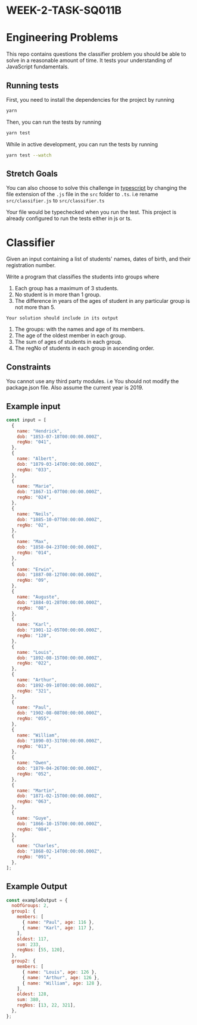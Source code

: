 # WEEK-2-TASK-SQ011B

# Engineering Problems

This repo contains questions the classifier problem you should be able to solve in a reasonable amount of time. It tests your understanding of JavaScript fundamentals.

## Running tests

First, you need to install the dependencies for the project by running

```sh
yarn
```

Then, you can run the tests by running

```sh
yarn test
```

While in active development, you can run the tests by running

```sh
yarn test --watch
```

## Stretch Goals

You can also choose to solve this challenge in [typescript](https://www.typescriptlang.org) by changing the file extension of the `.js` file in the `src` folder to `.ts`. i.e rename `src/classifier.js` to `src/classifier.ts`

Your file would be typechecked when you run the test. This project is already configured to run the tests either in js or ts.

# Classifier

Given an input containing a list of students' names, dates of birth, and their registration number.

Write a program that classifies the students into groups where

1. Each group has a maximum of 3 students.
2. No student is in more than 1 group.
3. The difference in years of the ages of student in any particular group is not more than 5.

`Your solution should include in its output`

1. The groups: with the names and age of its members.
2. The age of the oldest member in each group.
3. The sum of ages of students in each group.
4. The regNo of students in each group in ascending order.

## Constraints

You cannot use any third party modules. i.e You should not modify the package.json file. Also assume the current year is 2019.

## Example input

```js
const input = [
  {
    name: "Hendrick",
    dob: "1853-07-18T00:00:00.000Z",
    regNo: "041",
  },
  {
    name: "Albert",
    dob: "1879-03-14T00:00:00.000Z",
    regNo: "033",
  },
  {
    name: "Marie",
    dob: "1867-11-07T00:00:00.000Z",
    regNo: "024",
  },
  {
    name: "Neils",
    dob: "1885-10-07T00:00:00.000Z",
    regNo: "02",
  },
  {
    name: "Max",
    dob: "1858-04-23T00:00:00.000Z",
    regNo: "014",
  },
  {
    name: "Erwin",
    dob: "1887-08-12T00:00:00.000Z",
    regNo: "09",
  },
  {
    name: "Auguste",
    dob: "1884-01-28T00:00:00.000Z",
    regNo: "08",
  },
  {
    name: "Karl",
    dob: "1901-12-05T00:00:00.000Z",
    regNo: "120",
  },
  {
    name: "Louis",
    dob: "1892-08-15T00:00:00.000Z",
    regNo: "022",
  },
  {
    name: "Arthur",
    dob: "1892-09-10T00:00:00.000Z",
    regNo: "321",
  },
  {
    name: "Paul",
    dob: "1902-08-08T00:00:00.000Z",
    regNo: "055",
  },
  {
    name: "William",
    dob: "1890-03-31T00:00:00.000Z",
    regNo: "013",
  },
  {
    name: "Owen",
    dob: "1879-04-26T00:00:00.000Z",
    regNo: "052",
  },
  {
    name: "Martin",
    dob: "1871-02-15T00:00:00.000Z",
    regNo: "063",
  },
  {
    name: "Guye",
    dob: "1866-10-15T00:00:00.000Z",
    regNo: "084",
  },
  {
    name: "Charles",
    dob: "1868-02-14T00:00:00.000Z",
    regNo: "091",
  },
];
```

## Example Output

```js
const exampleOutput = {
  noOfGroups: 2,
  group1: {
    members: [
      { name: "Paul", age: 116 },
      { name: "Karl", age: 117 },
    ],
    oldest: 117,
    sum: 233,
    regNos: [55, 120],
  },
  group2: {
    members: [
      { name: "Louis", age: 126 },
      { name: "Arthur", age: 126 },
      { name: "William", age: 128 },
    ],
    oldest: 128,
    sum: 380,
    regNos: [13, 22, 321],
  },
};
```

